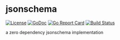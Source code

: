 # jsonschema

[![License](https://img.shields.io/badge/License-MIT-blue.svg)](https://opensource.org/licenses/MIT)
[![GoDoc](https://godoc.org/github.com/aacebo/jsonschema?status.svg)](https://pkg.go.dev/github.com/aacebo/jsonschema)
[![Go Report Card](https://goreportcard.com/badge/github.com/aacebo/jsonschema)](https://goreportcard.com/report/github.com/aacebo/jsonschema)
[![Build Status](https://github.com/aacebo/jsonschema/actions/workflows/ci.yaml/badge.svg?branch=master)](https://github.com/aacebo/jsonschema/actions/workflows/ci.yaml)

a zero dependency jsonschema implementation
